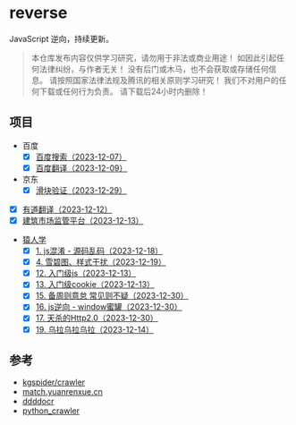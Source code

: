 # reverse

JavaScript 逆向，持续更新。

> 本仓库发布内容仅供学习研究，请勿用于非法或商业用途！ 如因此引起任何法律纠纷，与作者无关！ 没有后门或木马，也不会获取或存储任何信息。 请按照国家法律法规及腾讯的相关原则学习研究！ 我们不对用户的任何下载或任何行为负责。 请下载后24小时内删除！

## 项目

- 百度
  *	[x] [百度搜索（2023-12-07）](packages/reverse-pc-baidu/src/search.js)
  *	[x] [百度翻译（2023-12-09）](packages/reverse-pc-baidu/src/translator.js)
- 京东
  * [x] [滑块验证（2023-12-29）](packages/reverse-pc-jd/src/slider.js)
- [x] [有道翻译（2023-12-12）](packages/reverse-pc-youdao/src/translator.js)
- [x] [建筑市场监管平台（2023-12-13）](packages/reverse-pc-jzsc/src/index.js)
- [猿人学](https://match.yuanrenxue.cn/)
  * [x] [1. js混淆 - 源码乱码（2023-12-18）](packages/code-yuanrenxue/src/2020/1/index.js)
  * [x] [4. 雪碧图、样式干扰（2023-12-19）](packages/code-yuanrenxue/src/2020/4/index.js)
  * [x] [12. 入门级js（2023-12-13）](packages/code-yuanrenxue/src/2020/12/index.js)
  * [x] [13. 入门级cookie（2023-12-13）](packages/code-yuanrenxue/src/2020/13/index.js)
  * [x] [15. 备周则意怠 常见则不疑（2023-12-30）](packages/code-yuanrenxue/src/2020/15/index.js)
  * [x] [16. js逆向 - window蜜罐（2023-12-30）](packages/code-yuanrenxue/src/2020/16/index.js)
  * [x] [17. 天杀的Http2.0（2023-12-30）](packages/code-yuanrenxue/src/2020/17/index.js)
  * [x] [19. 乌拉乌拉乌拉（2023-12-14）](packages/code-yuanrenxue/src/2020/19/index.js)

## 参考

* [kgspider/crawler](https://github.com/kgspider/crawler)
* [match.yuanrenxue.cn](https://match.yuanrenxue.cn/list)
* [ddddocr](https://github.com/sml2h3/ddddocr)
* [python_crawler](https://github.com/LeanFly/python_crawler)
